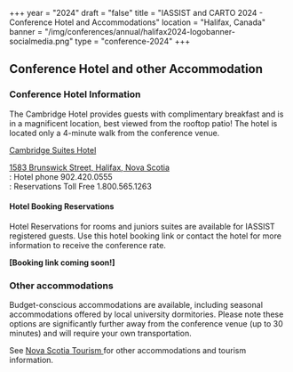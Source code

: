 +++
year = "2024"
draft = "false"
title = "IASSIST and CARTO 2024 - Conference Hotel and Accommodations"
location = "Halifax, Canada"
banner = "/img/conferences/annual/halifax2024-logobanner-socialmedia.png"
type = "conference-2024"
+++
## Conference Hotel and other Accommodation

### Conference Hotel Information 

The Cambridge Hotel provides guests with complimentary breakfast and is in a magnificent location, best viewed from the rooftop patio! The hotel is located only a 4-minute walk from the conference venue. 

[Cambridge Suites Hotel <i class="fas fa-external-link-alt"></i>](https://www.cambridgesuiteshalifax.com/)  

[1583 Brunswick Street, Halifax, Nova Scotia <i class="fas fa-external-link-alt"></i>](https://maps.app.goo.gl/mCHjKx9a3k3AfDyv6)  
: Hotel phone 902.420.0555  
: Reservations Toll Free 1.800.565.1263

#### Hotel Booking Reservations

Hotel Reservations for rooms and juniors suites are available for IASSIST registered guests. Use this hotel booking link or contact the hotel for more information to receive the conference rate.

**[Booking link coming soon!]**

### Other accommodations

Budget-conscious accommodations are available, including seasonal accommodations offered by local university dormitories. Please note these options are significantly further away from the conference venue (up to 30 minutes) and will require your own transportation. 

See [Nova Scotia Tourism <i class="fas fa-external-link-alt"></i>](https://www.novascotia.com/) for other accommodations and tourism information. 



